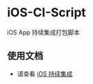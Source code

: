 # iOS-CI-Script
iOS App 持续集成打包脚本

## 使用文档

-  请查看 [iOS 持续集成](https://www.jianshu.com/p/ed0f1e74b9ef)